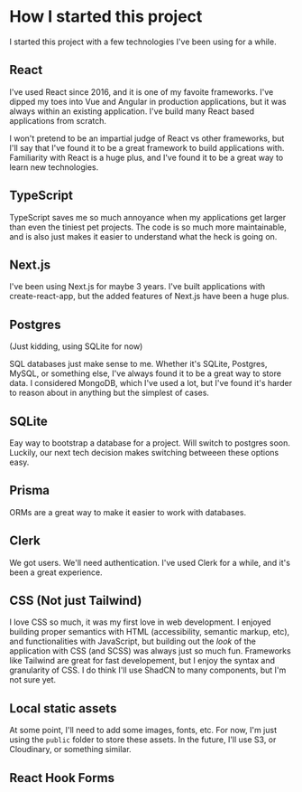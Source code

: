 # How I started this project

I started this project with a few technologies I've been using for a while.

## React

I've used React since 2016, and it is one of my favoite frameworks. I've dipped my toes into Vue and Angular in production applications, but it was always within an existing application. I've build many React based applications from scratch.

I won't pretend to be an impartial judge of React vs other frameworks, but I'll say that I've found it to be a great framework to build applications with. Familiarity with React is a huge plus, and I've found it to be a great way to learn new technologies.

## TypeScript

TypeScript saves me so much annoyance when my applications get larger than even the tiniest pet projects. The code is so much more maintainable, and is also just makes it easier to understand what the heck is going on.

## Next.js

I've been using Next.js for maybe 3 years. I've built applications with create-react-app, but the added features of Next.js have been a huge plus.

## Postgres

(Just kidding, using SQLite for now)

SQL databases just make sense to me. Whether it's SQLite, Postgres, MySQL, or something else, I've always found it to be a great way to store data. I considered MongoDB, which I've used a lot, but I've found it's harder to reason about in anything but the simplest of cases.

## SQLite

Eay way to bootstrap a database for a project. Will switch to postgres soon. Luckily, our next tech decision makes switching betweeen these options easy.

## Prisma

ORMs are a great way to make it easier to work with databases.

## Clerk

We got users. We'll need authentication. I've used Clerk for a while, and it's been a great experience.

## CSS (Not just Tailwind)

I love CSS so much, it was my first love in web development. I enjoyed building proper semantics with HTML (accessibility, semantic markup, etc), and functionalities with JavaScript, but building out the _look_ of the application with CSS (and SCSS) was always just so much fun. Frameworks like Tailwind are great for fast developement, but I enjoy the syntax and granularity of CSS. I do think I'll use ShadCN to many components, but I'm not sure yet.

## Local static assets

At some point, I'll need to add some images, fonts, etc. For now, I'm just using the `public` folder to store these assets. In the future, I'll use S3, or Cloudinary, or something similar.

## React Hook Forms
